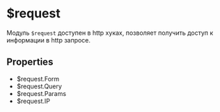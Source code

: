 # $request

Модуль `$request` доступен в http хуках, позволяет получить доступ к информации в http запросе.

## Properties

* $request.Form
* $request.Query
* $request.Params
* $request.IP